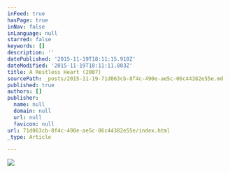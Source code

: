 ```yaml
---
inFeed: true
hasPage: true
inNav: false
inLanguage: null
starred: false
keywords: []
description: ''
datePublished: '2015-11-19T18:11:15.910Z'
dateModified: '2015-11-19T18:11:11.803Z'
title: A Restless Heart (2007)
sourcePath: _posts/2015-11-19-71d063cb-8f4c-490e-ae5c-06c44382e55e.md
published: true
authors: []
publisher:
  name: null
  domain: null
  url: null
  favicon: null
url: 71d063cb-8f4c-490e-ae5c-06c44382e55e/index.html
_type: Article

---
```

![](https://the-grid-user-content.s3-us-west-2.amazonaws.com/f7ebcb39-6896-45d4-be5b-484a4b18d55b.jpg)